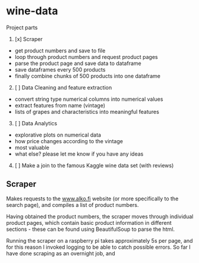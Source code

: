 # wine-data

Project parts
1) [x] Scraper
* get product numbers and save to file
* loop through product numbers and request product pages
* parse the product page and save data to dataframe
* save dataframes every 500 products
* finally combine chunks of 500 products into one dataframe
2) [ ] Data Cleaning and feature extraction
* convert string type numerical columns into numerical values
* extract features from name (vintage)
* lists of grapes and characteristics into meaningful features

3) [ ] Data Analytics
* explorative plots on numerical data
* how price changes according to the vintage
* most valuable 
* what else? please let me know if you have any ideas

4) [ ] Make a join to the famous Kaggle wine data set (with reviews)

## Scraper
Makes requests to the www.alko.fi website (or more specifically
to the search page), and compiles a list of product numbers.

Having obtained the product numbers, the scraper moves through
individual product pages, which contain basic product information
in different sections - these can be found using BeautifulSoup to parse
the html.

Running the scraper on a raspberry pi takes approximately 5s per page, and
for this reason I invoked logging to be able to catch possible errors.
So far I have done scraping as an overnight job, and 
